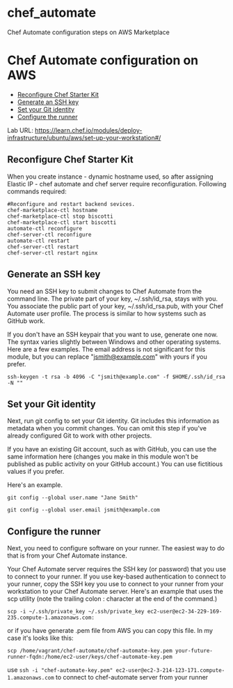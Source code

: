 # chef_automate
Chef Automate configuration steps on AWS Marketplace

#  Chef Automate configuration on AWS
- [Reconfigure Chef Starter Kit](#reconfigure-chef-starter-kit)
- [Generate an SSH key](#generate-an-ssh-key)
- [Set your Git identity](#set-your-git-identity)
- [Configure the runner](#configure-the-runner)

Lab URL: https://learn.chef.io/modules/deploy-infrastructure/ubuntu/aws/set-up-your-workstation#/

## Reconfigure Chef Starter Kit
When you create instance - dynamic hostname used, so after assigning Elastic IP - chef automate and chef server require reconfiguration. Following commands required:

``` 
#Reconfigure and restart backend sevices.
chef-marketplace-ctl hostname 
chef-marketplace-ctl stop biscotti
chef-marketplace-ctl start biscotti
automate-ctl reconfigure
chef-server-ctl reconfigure
automate-ctl restart
chef-server-ctl restart
chef-server-ctl restart nginx
```

## Generate an SSH key
You need an SSH key to submit changes to Chef Automate from the command line. The private part of your key, ~/.ssh/id_rsa, stays with you. You associate the public part of your key, ~/.ssh/id_rsa.pub, with your Chef Automate user profile. The process is similar to how systems such as GitHub work.

If you don't have an SSH keypair that you want to use, generate one now. The syntax varies slightly between Windows and other operating systems. Here are a few examples. The email address is not significant for this module, but you can replace "jsmith@example.com" with yours if you prefer.

``` 
ssh-keygen -t rsa -b 4096 -C "jsmith@example.com" -f $HOME/.ssh/id_rsa -N ""
```

## Set your Git identity
Next, run git config to set your Git identity. Git includes this information as metadata when you commit changes. You can omit this step if you've already configured Git to work with other projects.

If you have an existing Git account, such as with GitHub, you can use the same information here (changes you make in this module won't be published as public activity on your GitHub account.) You can use fictitious values if you prefer.

Here's an example.


```
git config --global user.name "Jane Smith"
```

```
git config --global user.email jsmith@example.com
```

## Configure the runner
Next, you need to configure software on your runner. The easiest way to do that is from your Chef Automate instance.

Your Chef Automate server requires the SSH key (or password) that you use to connect to your runner. If you use key-based authentication to connect to your runner, copy the SSH key you use to connect to your runner from your workstation to your Chef Automate server. Here's an example that uses the scp utility (note the trailing colon : character at the end of the command.)

```
scp -i ~/.ssh/private_key ~/.ssh/private_key ec2-user@ec2-34-229-169-235.compute-1.amazonaws.com:
```

or if you have generate .pem file from AWS you can copy this file. In my case it's looks like this:

```
scp /home/vagrant/chef-automate/chef-automate-key.pem your-future-runner-fqdn:/home/ec2-user/keys/chef-automate-key.pem
```


use ``` ssh -i "chef-automate-key.pem" ec2-user@ec2-3-214-123-171.compute-1.amazonaws.com ``` to connect to chef-automate server from your runner 